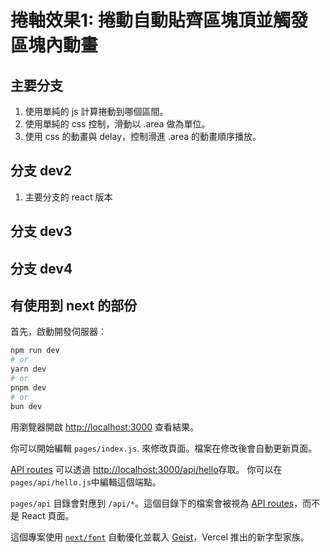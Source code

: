 # 捲軸效果1: 捲動自動貼齊區塊頂並觸發區塊內動畫

## 主要分支
1. 使用單純的 js 計算捲動到哪個區間。
2. 使用單純的 css 控制，滑動以 .area 做為單位。
3. 使用 css 的動畫與 delay，控制滑進 .area 的動畫順序播放。

## 分支 dev2
1. 主要分支的 react 版本

## 分支 dev3

## 分支 dev4

## 有使用到 next 的部份

首先，啟動開發伺服器：

```bash
npm run dev
# or
yarn dev
# or
pnpm dev
# or
bun dev
```

用瀏覽器開啟 [http://localhost:3000](http://localhost:3000) 查看結果。

你可以開始編輯 `pages/index.js`. 來修改頁面。檔案在修改後會自動更新頁面。

[API routes](https://nextjs.org/docs/pages/building-your-application/routing/api-routes) 可以透過 [http://localhost:3000/api/hello](http://localhost:3000/api/hello)存取。 你可以在`pages/api/hello.js`中編輯這個端點。

`pages/api` 目錄會對應到  `/api/*`。這個目錄下的檔案會被視為 [API routes](https://nextjs.org/docs/pages/building-your-application/routing/api-routes)，而不是 React 頁面。

這個專案使用 [`next/font`](https://nextjs.org/docs/pages/building-your-application/optimizing/fonts) 自動優化並載入 [Geist](https://vercel.com/font)，Vercel 推出的新字型家族。